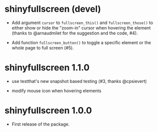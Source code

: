 # shinyfullscreen (devel)

* Add argument `cursor` to `fullscreen_this()` and `fullscreen_those()` to either
  show or hide the "zoom-in" cursor when hovering the element (thanks to 
  @arnaudmilet for the suggestion and the code, #4).
  
* Add function `fullscreen_button()` to toggle a specific element or the whole
  page to full screen (#5).

# shinyfullscreen 1.1.0

* use testthat's new snapshot based testing (#3, thanks @cpsievert)

* modify mouse icon when hovering elements

# shinyfullscreen 1.0.0

* First release of the package.
